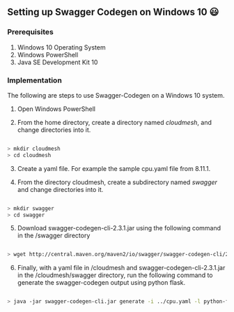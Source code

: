 ## Setting up Swagger Codegen on Windows 10 :smiley:

### Prerequisites

1. Windows 10 Operating System
2. Windows PowerShell
3. Java SE Development Kit 10

### Implementation

The following are steps to use Swagger-Codegen on a Windows 10 system.

1. Open Windows PowerShell

2. From the home directory, create a directory named *cloudmesh*, and change directories into it.

``` bash

> mkdir cloudmesh
> cd cloudmesh

```

3. Create a yaml file. For example the sample cpu.yaml file from 8.11.1.

4. From the directory cloudmesh, create a subdirectory named *swagger* and change directories into it.

``` bash

> mkdir swagger
> cd swagger

```

5. Download swagger-codegen-cli-2.3.1.jar using the following command in the /swagger directory

``` bash

> wget http://central.maven.org/maven2/io/swagger/swagger-codegen-cli/2.3.1/swagger-codegen-cli-2.3.1.jar -O swagger-codegen-cli.jar

```

6. Finally, with a yaml file in /cloudmesh and swagger-codegen-cli-2.3.1.jar in the /cloudmesh/swagger directory, run the following command to generate the swagger-codegen output using python flask.

``` bash

> java -jar swagger-codegen-cli.jar generate -i ../cpu.yaml -l python-flask -o ../swagger_example/server/cpu/flaskConnection -D supportPython2=true

```



